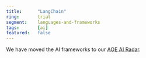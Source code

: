 ```yaml
---
title:      "LangChain"
ring:       trial
segment:    languages-and-frameworks
tags:       [ai]
featured:   false
---
```


We have moved the AI frameworks to our [AOE AI Radar](https://ai-radar.aoe.com/).
